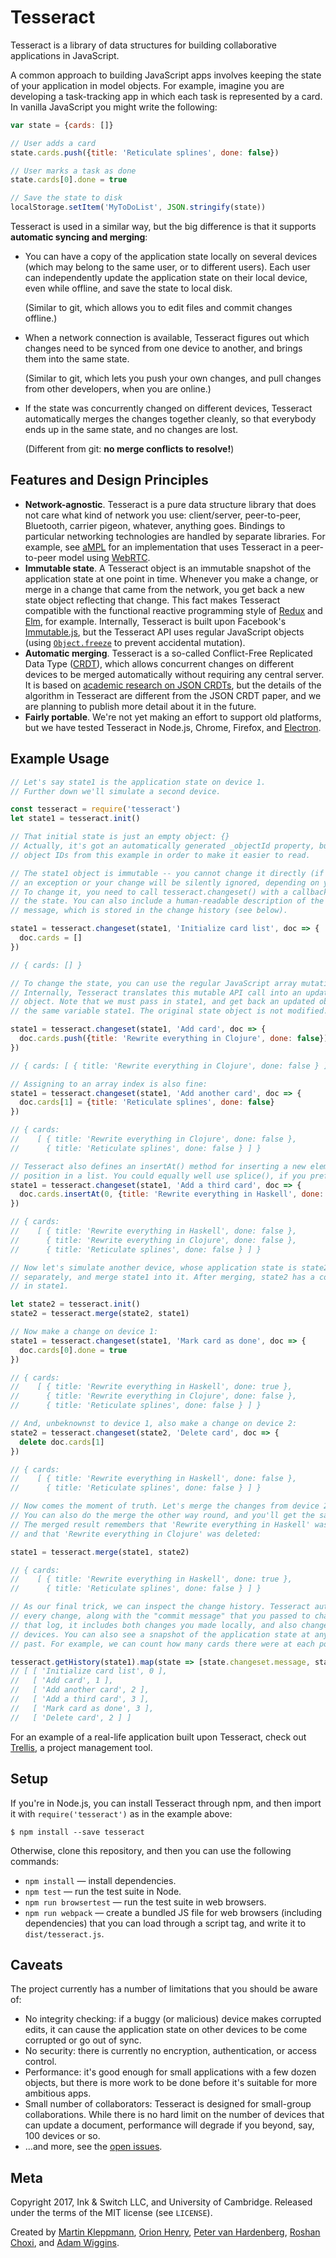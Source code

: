 # Tesseract

Tesseract is a library of data structures for building collaborative applications in JavaScript.

A common approach to building JavaScript apps involves keeping the state of your application in
model objects. For example, imagine you are developing a task-tracking app in which each task is
represented by a card. In vanilla JavaScript you might write the following:

```js
var state = {cards: []}

// User adds a card
state.cards.push({title: 'Reticulate splines', done: false})

// User marks a task as done
state.cards[0].done = true

// Save the state to disk
localStorage.setItem('MyToDoList', JSON.stringify(state))
```

Tesseract is used in a similar way, but the big difference is that it supports **automatic syncing
and merging**:

* You can have a copy of the application state locally on several devices (which may belong to the
  same user, or to different users). Each user can independently update the application state on
  their local device, even while offline, and save the state to local disk.
  
  (Similar to git, which allows you to edit files and commit changes offline.)

* When a network connection is available, Tesseract figures out which changes need to be synced from
  one device to another, and brings them into the same state.

  (Similar to git, which lets you push your own changes, and pull changes from other developers,
  when you are online.)

* If the state was concurrently changed on different devices, Tesseract automatically merges the
  changes together cleanly, so that everybody ends up in the same state, and no changes are lost.

  (Different from git: **no merge conflicts to resolve!**)


## Features and Design Principles

* **Network-agnostic**. Tesseract is a pure data structure library that does not care what kind of
  network you use: client/server, peer-to-peer, Bluetooth, carrier pigeon, whatever, anything goes.
  Bindings to particular networking technologies are handled by separate libraries. For example, see
  [aMPL](https://github.com/inkandswitch/ampl) for an implementation that uses Tesseract in a
  peer-to-peer model using [WebRTC](https://webrtc.org/).
* **Immutable state**. A Tesseract object is an immutable snapshot of the application state at one
  point in time. Whenever you make a change, or merge in a change that came from the network, you
  get back a new state object reflecting that change. This fact makes Tesseract compatible with the
  functional reactive programming style of [Redux](http://redux.js.org/) and
  [Elm](http://elm-lang.org/), for example. Internally, Tesseract is built upon Facebook's
  [Immutable.js](http://facebook.github.io/immutable-js/), but the Tesseract API uses regular
  JavaScript objects (using
  [`Object.freeze`](https://developer.mozilla.org/en-US/docs/Web/JavaScript/Reference/Global_Objects/Object/freeze)
  to prevent accidental mutation).
* **Automatic merging**. Tesseract is a so-called Conflict-Free Replicated Data Type
  ([CRDT](https://en.wikipedia.org/wiki/Conflict-free_replicated_data_type)), which allows
  concurrent changes on different devices to be merged automatically without requiring any central
  server. It is based on [academic research on JSON CRDTs](https://arxiv.org/abs/1608.03960), but
  the details of the algorithm in Tesseract are different from the JSON CRDT paper, and we are
  planning to publish more detail about it in the future.
* **Fairly portable**. We're not yet making an effort to support old platforms, but we have tested
  Tesseract in Node.js, Chrome, Firefox, and [Electron](https://electron.atom.io/).


## Example Usage

```js
// Let's say state1 is the application state on device 1.
// Further down we'll simulate a second device.

const tesseract = require('tesseract')
let state1 = tesseract.init()

// That initial state is just an empty object: {}
// Actually, it's got an automatically generated _objectId property, but we'll leave out the
// object IDs from this example in order to make it easier to read.

// The state1 object is immutable -- you cannot change it directly (if you try, you'll either get
// an exception or your change will be silently ignored, depending on your JavaScript engine).
// To change it, you need to call tesseract.changeset() with a callback in which you can mutate
// the state. You can also include a human-readable description of the change, like a commit
// message, which is stored in the change history (see below).

state1 = tesseract.changeset(state1, 'Initialize card list', doc => {
  doc.cards = []
})

// { cards: [] }

// To change the state, you can use the regular JavaScript array mutation methods such as push().
// Internally, Tesseract translates this mutable API call into an update of the immutable state
// object. Note that we must pass in state1, and get back an updated object which we assign to
// the same variable state1. The original state object is not modified.

state1 = tesseract.changeset(state1, 'Add card', doc => {
  doc.cards.push({title: 'Rewrite everything in Clojure', done: false})
})

// { cards: [ { title: 'Rewrite everything in Clojure', done: false } ] }

// Assigning to an array index is also fine:
state1 = tesseract.changeset(state1, 'Add another card', doc => {
  doc.cards[1] = {title: 'Reticulate splines', done: false}
})

// { cards:
//    [ { title: 'Rewrite everything in Clojure', done: false },
//      { title: 'Reticulate splines', done: false } ] }

// Tesseract also defines an insertAt() method for inserting a new element at a particular
// position in a list. You could equally well use splice(), if you prefer.
state1 = tesseract.changeset(state1, 'Add a third card', doc => {
  doc.cards.insertAt(0, {title: 'Rewrite everything in Haskell', done: false})
})

// { cards:
//    [ { title: 'Rewrite everything in Haskell', done: false },
//      { title: 'Rewrite everything in Clojure', done: false },
//      { title: 'Reticulate splines', done: false } ] }

// Now let's simulate another device, whose application state is state2. We initialise it
// separately, and merge state1 into it. After merging, state2 has a copy of all the cards
// in state1.

let state2 = tesseract.init()
state2 = tesseract.merge(state2, state1)

// Now make a change on device 1:
state1 = tesseract.changeset(state1, 'Mark card as done', doc => {
  doc.cards[0].done = true
})

// { cards:
//    [ { title: 'Rewrite everything in Haskell', done: true },
//      { title: 'Rewrite everything in Clojure', done: false },
//      { title: 'Reticulate splines', done: false } ] }

// And, unbeknownst to device 1, also make a change on device 2:
state2 = tesseract.changeset(state2, 'Delete card', doc => {
  delete doc.cards[1]
})

// { cards:
//    [ { title: 'Rewrite everything in Haskell', done: false },
//      { title: 'Reticulate splines', done: false } ] }

// Now comes the moment of truth. Let's merge the changes from device 2 back into device 1.
// You can also do the merge the other way round, and you'll get the same result.
// The merged result remembers that 'Rewrite everything in Haskell' was set to true,
// and that 'Rewrite everything in Clojure' was deleted:

state1 = tesseract.merge(state1, state2)

// { cards:
//    [ { title: 'Rewrite everything in Haskell', done: true },
//      { title: 'Reticulate splines', done: false } ] }

// As our final trick, we can inspect the change history. Tesseract automatically keeps a log of
// every change, along with the "commit message" that you passed to changeset(). When you query
// that log, it includes both changes you made locally, and also changes that came from other
// devices. You can also see a snapshot of the application state at any moment in time in the
// past. For example, we can count how many cards there were at each point:

tesseract.getHistory(state1).map(state => [state.changeset.message, state.snapshot.cards.length])
// [ [ 'Initialize card list', 0 ],
//   [ 'Add card', 1 ],
//   [ 'Add another card', 2 ],
//   [ 'Add a third card', 3 ],
//   [ 'Mark card as done', 3 ],
//   [ 'Delete card', 2 ] ]
```

For an example of a real-life application built upon Tesseract, check out
[Trellis](https://github.com/inkandswitch/trellis), a project management tool.


## Setup

If you're in Node.js, you can install Tesseract through npm, and then import it with
`require('tesseract')` as in the example above:

    $ npm install --save tesseract

Otherwise, clone this repository, and then you can use the following commands:

* `npm install` — install dependencies.
* `npm test` — run the test suite in Node.
* `npm run browsertest` — run the test suite in web browsers.
* `npm run webpack` — create a bundled JS file for web browsers (including dependencies) that
  you can load through a script tag, and write it to `dist/tesseract.js`.


## Caveats

The project currently has a number of limitations that you should be aware of:

* No integrity checking: if a buggy (or malicious) device makes corrupted edits, it can cause
  the application state on other devices to be come corrupted or go out of sync.
* No security: there is currently no encryption, authentication, or access control.
* Performance: it's good enough for small applications with a few dozen objects, but there is more
  work to be done before it's suitable for more ambitious apps.
* Small number of collaborators: Tesseract is designed for small-group collaborations. While there
  is no hard limit on the number of devices that can update a document, performance will degrade
  if you beyond, say, 100 devices or so.
* ...and more, see the [open issues](https://github.com/inkandswitch/tesseract/issues).


## Meta

Copyright 2017, Ink & Switch LLC, and University of Cambridge.
Released under the terms of the MIT license (see `LICENSE`).

Created by
[Martin Kleppmann](http://martin.kleppmann.com/),
[Orion Henry](https://www.linkedin.com/in/orion-henry-9056727/),
[Peter van Hardenberg](https://twitter.com/pvh),
[Roshan Choxi](https://www.linkedin.com/in/choxi/), and
[Adam Wiggins](https://twitter.com/hirodusk).
